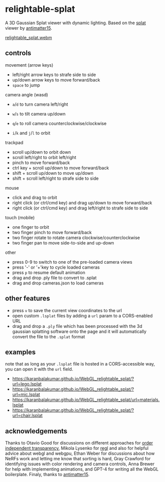 # relightable-splat

A 3D Gaussian Splat viewer with dynamic lighting. Based on the [splat](https://github.com/antimatter15/splat) viewer by [antimatter15](https://github.com/antimatter15).

[relightable_splat.webm](https://github.com/user-attachments/assets/aaa1dca6-ef1f-4bdd-a2ca-dabebb11b9bf)

## controls

movement (arrow keys)

- left/right arrow keys to strafe side to side
- up/down arrow keys to move forward/back
- `space` to jump

camera angle (wasd)

- `a`/`d` to turn camera left/right

- `w`/`s` to tilt camera up/down
- `q`/`e` to roll camera counterclockwise/clockwise
- `i`/`k` and `j`/`l` to orbit

trackpad
- scroll up/down to orbit down
- scroll left/right to orbit left/right
- pinch to move forward/back
- ctrl key + scroll up/down to move forward/back
- shift + scroll up/down to move up/down
- shift + scroll left/right to strafe side to side

mouse
- click and drag to orbit
- right click (or ctrl/cmd key) and drag up/down to move forward/back
- right click (or ctrl/cmd key) and drag left/right to strafe side to side

touch (mobile)
- one finger to orbit
- two finger pinch to move forward/back
- two finger rotate to rotate camera clockwise/counterclockwise
- two finger pan to move side-to-side and up-down

other
- press 0-9 to switch to one of the pre-loaded camera views
- press '-' or '+'key to cycle loaded cameras
- press `p` to resume default animation
- drag and drop .ply file to convert to .splat
- drag and drop cameras.json to load cameras

## other features

- press `v` to save the current view coordinates to the url
- open custom `.lsplat` files by adding a `url` param to a CORS-enabled URL
- drag and drop a `.ply` file which has been processed with the 3d gaussian splatting software onto the page and it will automatically convert the file to the `.splat` format

## examples

note that as long as your `.lsplat` file is hosted in a CORS-accessible way, you can open it with the `url` field. 

- https://karanbalakumar.github.io/WebGL_relightable_splat/?url=lego.lsplat
- https://karanbalakumar.github.io/WebGL_relightable_splat/?url=mic.lsplat
- https://karanbalakumar.github.io/WebGL_relightable_splat/url=materials.lsplat
- https://karanbalakumar.github.io/WebGL_relightable_splat/?url=chair.lsplat


## acknowledgements

Thanks to Otavio Good for discussions on different approaches for [order independent transparency](https://en.wikipedia.org/wiki/Order-independent_transparency), Mikola Lysenko for [regl](http://regl.party/) and also for helpful advice about webgl and webgpu, Ethan Weber for discussions about how NeRFs work and letting me know that sorting is hard, Gray Crawford for identifying issues with color rendering and camera controls, Anna Brewer for help with implementing animations, and GPT-4 for writing all the WebGL boilerplate. Finaly, thanks to [antimatter15](https://github.com/antimatter15).

